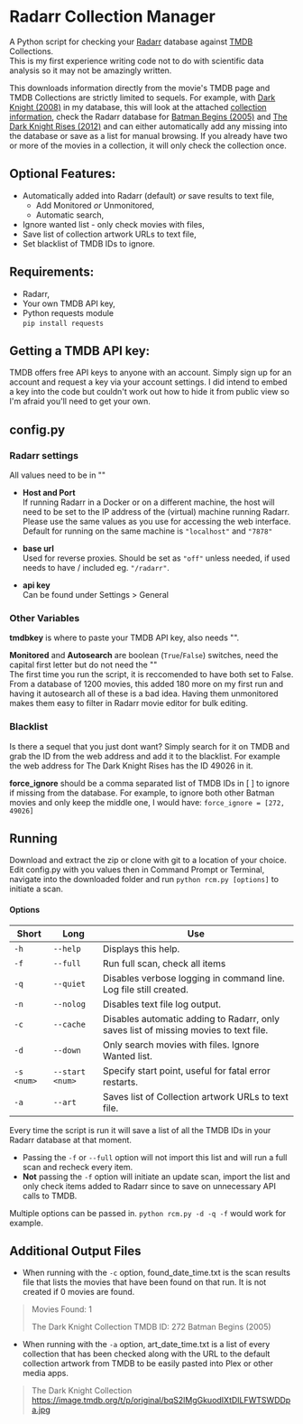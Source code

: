 # Radarr Collection Manager

A Python script for checking your [Radarr](https://radarr.video/) database against [TMDB](https://www.themoviedb.org/) Collections. <br>
This is my first experience writing code not to do with scientific data analysis so it may not be amazingly written.

This downloads information directly from the movie's TMDB page and TMDB Collections are strictly limited to sequels. For example, with [Dark Knight (2008)](https://www.themoviedb.org/movie/155-the-dark-knight) in my database, this will look at the attached [collection information](https://www.themoviedb.org/collection/263-the-dark-knight-collection?language=en-US), check the Radarr database for [Batman Begins (2005)](https://www.themoviedb.org/movie/272?language=en-US) and [The Dark Knight Rises (2012)](https://www.themoviedb.org/movie/49026?language=en-US) and can either automatically add any missing into the database or save as a list for manual browsing. If you already have two or more of the movies in a collection, it will only check the collection once. 

## Optional Features: <br>
- Automatically added into Radarr (default) _or_ save results to text file, <br> 
	- Add Monitored _or_ Unmonitored, <br>
    - Automatic search, <br>
- Ignore wanted list - only check movies with files, <br>
- Save list of collection artwork URLs to text file, <br>
- Set blacklist of TMDB IDs to ignore. <br>
  
## Requirements:
- Radarr, <br>
- Your own TMDB API key, <br>
- Python requests module<br>
	`pip install requests`
  
## Getting a TMDB API key:
TMDB offers free API keys to anyone with an account. Simply sign up for an account and request a key via your account settings. I did intend to embed a key into the code but couldn't work out how to hide it from public view so I'm afraid you'll need to get your own.
  
## config.py
### Radarr settings

All values need to be in ""<br>

- **Host and Port** <br>
If running Radarr in a Docker or on a different machine, the host will need to be set to the IP address of the (virtual) machine running Radarr. Please use the same values as you use for accessing the web interface. Default for running on the same machine is `"localhost"` and `"7878"` <br>

- **base url** <br>
Used for reverse proxies. Should be set as `"off"` unless needed, if used needs to have / included eg. `"/radarr"`. <br>

- **api key** <br>
Can be found under Settings > General <br>

### Other Variables 
**tmdbkey** is where to paste your TMDB API key, also needs "".

**Monitored** and **Autosearch** are boolean (`True`/`False`) switches, need the capital first letter but do not need the "" <br>
The first time you run the script, it is reccomended to have both set to False. From a database of 1200 movies, this added 180 more on my first run and having it autosearch all of these is a bad idea. Having them unmonitored makes them easy to filter in Radarr movie editor for bulk editing.

### Blacklist
Is there a sequel that you just dont want? Simply search for it on TMDB and grab the ID from the web address and add it to the blacklist. For example the web address for The Dark Knight Rises has the ID 49026 in it.

**force_ignore** should be a comma separated list of TMDB IDs in [ ] to ignore if missing from the database. For example, to ignore both other Batman movies and only keep the middle one, I would have: `force_ignore = [272, 49026]`

## Running
Download and extract the zip or clone with git to a location of your choice. Edit config.py with you values then in Command Prompt or Terminal, navigate into the downloaded folder and run `python rcm.py [options]` to initiate a scan.<br>

#### Options

|	Short	|	Long	|	Use	|
|	---		|	---		|	---	|
| `-h` | `--help`		|	Displays this help.	|
| `-f` | `--full`		|	Run full scan, check all items	|
| `-q` | `--quiet`		|	Disables verbose logging in command line. Log file still created.	|
| `-n` | `--nolog` 	|	Disables text file log output.	|
| `-c` | `--cache`		|	Disables automatic adding to Radarr, only saves list of missing movies to text file.	|
| `-d` | `--down`		|	Only search movies with files. Ignore Wanted list.	|
| `-s <num>` | `--start <num>`	|	Specify start point, useful for fatal error restarts.	|
| `-a` | `--art`		|	Saves list of Collection artwork URLs to text file.	|

Every time the script is run it will save a list of all the TMDB IDs in your Radarr database at that moment.
- Passing the `-f` or `--full` option will not import this list and will run a full scan and recheck every item.
- **Not** passing the `-f` option will initiate an update scan, import the list and only check items added to Radarr since to save on unnecessary API calls to TMDB.

Multiple options can be passed in. `python rcm.py -d -q -f` would work for example.

## Additional Output Files

- When running with the `-c` option, found\_date\_time.txt is the scan results file that lists the movies that have been found on that run. It is not created if 0 movies are found.  <br>
> Movies Found: 1
> 
> The Dark Knight Collection    TMDB ID: 272    Batman Begins (2005)

- When running with the `-a` option, art\_date\_time.txt is a list of every collection that has been checked along with the URL to the default collection artwork from TMDB to be easily pasted into Plex or other media apps.
> The Dark Knight Collection 	 	https://image.tmdb.org/t/p/original/bqS2lMgGkuodIXtDILFWTSWDDpa.jpg 
